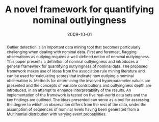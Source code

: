 ---
title: "A novel framework for quantifying nominal outlyingness"
collection: publications
category: preprints
permalink: /publication/costa2024_nominal
abstract: 'Outlier detection is an important data mining tool that becomes particularly challenging when dealing with nominal data. First and foremost, flagging observations as outlying requires a well-defined notion of nominal outlyingness. This paper presents a definition of nominal outlyingness and introduces a general framework for quantifying outlyingness of nominal data. The proposed framework makes use of ideas from the association rule mining literature and can be used for calculating scores that indicate how outlying a nominal observation is. Methods for determining the involved hyperparameter values are presented and the concepts of variable contributions and outlyingness depth are introduced, in an attempt to enhance interpretability of the results. An implementation of the framework is tested on five real-world data sets and the key findings are outlined. The ideas presented can serve as a tool for assessing the degree to which an observation differs from the rest of the data, under the assumption of sequences of nominal levels having been generated from a Multinomial distribution with varying event probabilities.'  # Abstract
date: 2009-10-01
venue: 'Under review, Data Mining and Knowledge Discovery'
#slidesurl: 'http://academicpages.github.io/files/slides1.pdf'
paperurl: 'https://arxiv.org/pdf/2408.07463'  # Link to PDF
citation: '@misc{costa2024nominalouts,
 title={A novel framework for quantifying nominal outlyingness}, 
 author={Efthymios Costa and Ioanna Papatsouma},
 year={2024},
 eprint={2408.07463},
 archivePrefix={arXiv},
 primaryClass={stat.ME},
 howpublished = {arXiv preprint},
 url = {https://arxiv.org/abs/2408.07463}'  # BibTeX Citation
authors: "<u>Efthymios Costa</u>, and Ioanna Papatsouma"  # You can add this if not yet defined
---